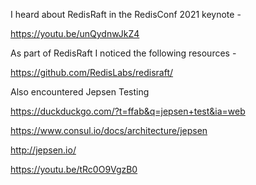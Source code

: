 I heard about RedisRaft in the RedisConf 2021 keynote - 

https://youtu.be/unQydnwJkZ4

As part of RedisRaft I noticed the following resources -

https://github.com/RedisLabs/redisraft/

Also encountered Jepsen Testing

https://duckduckgo.com/?t=ffab&q=jepsen+test&ia=web

https://www.consul.io/docs/architecture/jepsen

http://jepsen.io/

https://youtu.be/tRc0O9VgzB0
